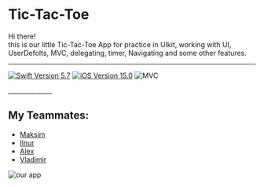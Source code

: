 # Tic-Tac-Toe

Hi there!\
this is our little Tic-Tac-Toe App for practice in UIkit, working with UI, UserDefolts, MVC, delegating, timer, Navigating and some other features. 


______________
<p align="left"> 
<a href="https://swift.org">
<img src="https://img.shields.io/badge/Swift-5.7-orange" alt="Swift Version 5.7" /></a>
<a href="https://developer.apple.com/ios/">
<img src="https://img.shields.io/badge/iOS-15.0%2B-success" alt="iOS Version 15.0"/></a>
<img src="https://img.shields.io/badge/MVP-ff69b4" alt="MVC" /></a>
</p>
______________

## My Teammates:
 - [Maksim]([https://github.com/DaniilMurzin](https://github.com/MaksimIsAvailable))
 - [Ilnur]([https://github.com/Dual-Ice](https://github.com/GarifullinII))
 - [Alex]([https://github.com/ShapovalovIlya](https://github.com/alexSoftDeveloper))
 - [Vladimir]([https://github.com/s9888556](https://github.com/vvp-off))

![our app]()
